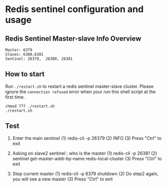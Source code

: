 Redis sentinel configuration and usage
===========

## Redis Sentinel Master-slave Info Overview
```aidl
Master: 6379
Slaves: 6380,6381
Sentinel: 26379,  26380, 26381
```

## How to start
Run `./restart.sh` to restart a redis sentinel master-slave cluster.
Please ignore the `connection refused` error when your run this shell script at the first time.
```aidl
chmod 777 ./restart.sh
./restart.sh
```

## Test
1. Enter the main sentinel
(1) redis-cli -p 26379 
(2) INFO
(3) Press "Ctrl" to exit

2. Asking on slave2 sentinel : who is the master
(1) redis-cli -p 26381
(2) sentinel get-master-addr-by-name redis-local-cluster
(3) Press "Ctrl" to exit

3. Stop current master
(1) redis-cli -p 6379 shutdown
(2) Do step2 again, you will see a new master
(3) Press "Ctrl" to exit




